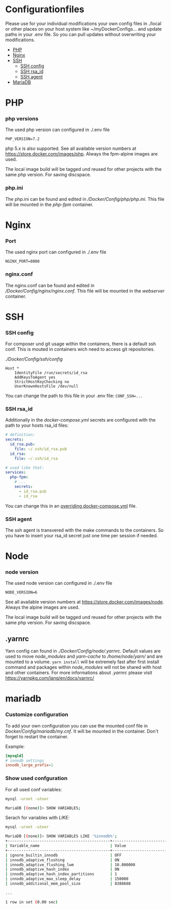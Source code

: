 # Configurationfiles

Please use for your individual modifications your own config files in ./local or other places on your host system like ~/myDockerConfigs... and update paths in your .env file. So you can pull updates without overwriting your modifications.

- [PHP](#php)
- [Nginx](#nginx)
- [SSH](#ssh)
  - [SSH config](#ssh-config)
  - [SSH rsa_id](#ssh-rsa_id)
  - [SSH agent](#ssh-agent)
- [MariaDB](#mariadb)

# PHP

### php versions

The used php version can configured in ./.env file

```PHP_VERSION=7.2```

php 5.x is also supported. See all available version numbers at https://store.docker.com/images/php. Always the fpm-alpine images are used.

The local image build will be tagged und reused for other projects with the same php version. For saving discspace.

### php.ini

The php.ini can be found and edited in _/Docker/Config/php/php.ini_. This file will be mounted in the _php-fpm_ container.


# Nginx

### Port

The used nginx port can configured in ./.env file

```NGINX_PORT=8080```

### nginx.conf

The nginx.conf can be found and edited in _/Docker/Config/nginx/nginx.conf_. This file will be mounted in the _webserver_ container.

# SSH

### SSH config

For composer und git usage within the containers, there is a default ssh conf. This is mouted in containers wich need to access git repositories.

_./Docker/Config/ssh/config_

```
Host *
    IdentityFile /run/secrets/id_rsa
    AddKeysToAgent yes
    StrictHostKeyChecking no
    UserKnownHostsFile /dev/null
```

You can change the path to this file in your .env file: ```CONF_SSH=...```

### SSH rsa_id

Additionally in the _docker-compose.yml_ secrets are configured with the path to your hosts rsa_id files:

```yaml
# definition:
secrets:
  id_rsa.pub:
    file: ~/.ssh/id_rsa.pub
  id_rsa:
    file: ~/.ssh/id_rsa

# used like that:
services:
  php-fpm:
    # ...
    secrets:
      - id_rsa.pub
      - id_rsa
```

You can change this in an [overriding docker-compose.yml](configuration/override-docker-compose-yml.md) file.

### SSH agent

The ssh agent is transvered with the make commands to the containers. So you have to insert your rsa_id secret just one time per session if needed.

# Node

### node version

The used node version can configured in ./.env file

```NODE_VERSION=6```

See all available version numbers at https://store.docker.com/images/node. Always the alpine images are used.

The local image build will be tagged und reused for other projects with the same php version. For saving discspace.

## .yarnrc 

Yarn config can found in _./Docker/Config/node/.yarnrc_. Default values are used to move _node_modules_ and _yarn-cache_ to _/home/node/yarn/_ and are mounted to a volume. ```yarn install``` will be extremely fast after first install command and packages within _node_modules_ will not be shared with host and other containers.
For more informations about _.yarnrc_ please visit https://yarnpkg.com/lang/en/docs/yarnrc/


# mariadb

### Customize configuration

To add your own configuration you can use the mounted conf file in _Docker/Config/mariadb/my.cnf_. It will be mounted in the container. Don't forget to restart the container.

Example:

```conf
[mysqld]
# innodb settings
innodb_large_prefix=1
```


### Show used confguration

For all used conf variables:

```bash
mysql -uroot -utoor

MariaDB [(none)]> SHOW VARIABLES;
```


Serach for variables with _LIKE_:
```bash
mysql -uroot -utoor

MariaDB [(none)]> SHOW VARIABLES LIKE '%innodb%';
+---------------------------------------------+------------------------+
| Variable_name                               | Value                  |
+---------------------------------------------+------------------------+
| ignore_builtin_innodb                       | OFF                    |
| innodb_adaptive_flushing                    | ON                     |
| innodb_adaptive_flushing_lwm                | 10.000000              |
| innodb_adaptive_hash_index                  | ON                     |
| innodb_adaptive_hash_index_partitions       | 1                      |
| innodb_adaptive_max_sleep_delay             | 150000                 |
| innodb_additional_mem_pool_size             | 8388608                |

...

1 row in set (0.00 sec)
```
